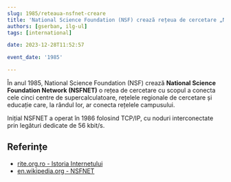 ```yaml
---
slug: 1985/reteaua-nsfnet-creare
title: 'National Science Foundation (NSF) crează rețeua de cercetare „NSFNET”'
authors: [gserban, ilg-ul]
tags: [international]

date: 2023-12-28T11:52:57

event_date: '1985'

---
```


În anul 1985, National Science Foundation (NSF) crează **National
Science Foundation Network (NSFNET)**
o rețea de cercetare cu scopul a conecta cele cinci centre de
supercalculatoare, rețelele regionale de cercetare și educație care,
la rândul lor, ar conecta rețelele campusului.

<!-- truncate -->

Inițial NSFNET a operat în 1986 folosind TCP/IP, cu noduri interconectate
prin legături dedicate de 56 kbit/s.

## Referințe

- [rite.org.ro - Istoria Internetului](https://rite.org.ro/istoria-internetului/)
- [en.wikipedia.org - NSFNET](https://en.wikipedia.org/wiki/National_Science_Foundation_Network)
